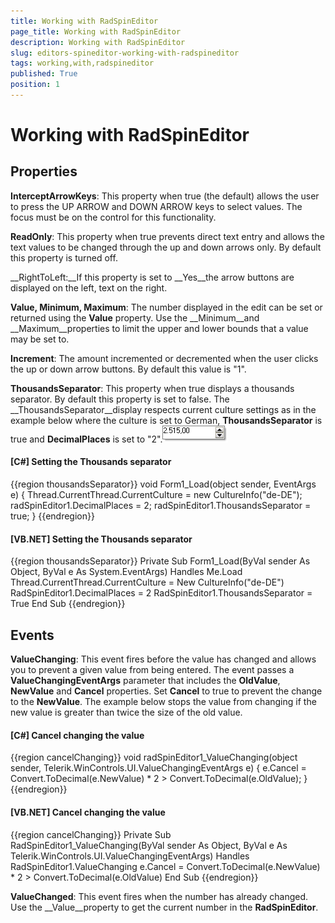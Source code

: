 ```yaml
---
title: Working with RadSpinEditor
page_title: Working with RadSpinEditor
description: Working with RadSpinEditor
slug: editors-spineditor-working-with-radspineditor
tags: working,with,radspineditor
published: True
position: 1
---
```


# Working with RadSpinEditor



## Properties

__InterceptArrowKeys__: This property when true (the default) allows the user to press the UP ARROW and DOWN ARROW keys to select values. The focus must be on the control for this functionality. 

__ReadOnly__: This property when true prevents direct text entry and allows the text values to be changed through the up and down arrows only. By default this property is turned off. 

__RightToLeft:__If this property is set to __Yes__the arrow buttons are displayed on the left, text on the right.

__Value, Minimum, Maximum__: The number displayed in the edit can be set or returned using the __Value__ property. Use the __Minimum__and __Maximum__properties to limit the upper and lower bounds that a value may be set to.

__Increment__: The amount incremented or decremented when the user clicks the up or down arrow buttons. By default this value is "1".

__ThousandsSeparator__: This property when true displays a thousands separator. By default this property is set to false. The __ThousandsSeparator__display respects current culture settings as in the example below where the culture is set to German, __ThousandsSeparator__ is true and __DecimalPlaces__ is set to "2".![editors-spineditor-working-with-radspineditor 001](images/editors-spineditor-working-with-radspineditor001.png)

#### __[C#] Setting the Thousands separator__

{{region thousandsSeparator}}
	        void Form1_Load(object sender, EventArgs e)
	        {
	            Thread.CurrentThread.CurrentCulture = new CultureInfo("de-DE");
	            radSpinEditor1.DecimalPlaces = 2;
	            radSpinEditor1.ThousandsSeparator = true;
	        }
	{{endregion}}



#### __[VB.NET] Setting the Thousands separator__

{{region thousandsSeparator}}
	    Private Sub Form1_Load(ByVal sender As Object, ByVal e As System.EventArgs) Handles Me.Load
	        Thread.CurrentThread.CurrentCulture = New CultureInfo("de-DE")
	        RadSpinEditor1.DecimalPlaces = 2
	        RadSpinEditor1.ThousandsSeparator = True
	    End Sub
	{{endregion}}



## Events

__ValueChanging__: This event fires before the value has changed and allows you to prevent a given value from being entered. The event passes a __ValueChangingEventArgs__ parameter that includes the __OldValue__, __NewValue__ and __Cancel__ properties. Set __Cancel__ to true to prevent the change to the __NewValue__. The example below stops the value from changing if the new value is greater than twice the size of the old value.

#### __[C#] Cancel changing the value__

{{region cancelChanging}}
	        void radSpinEditor1_ValueChanging(object sender, Telerik.WinControls.UI.ValueChangingEventArgs e)
	        {
	            e.Cancel = Convert.ToDecimal(e.NewValue) * 2 > Convert.ToDecimal(e.OldValue);
	        }
	{{endregion}}



#### __[VB.NET] Cancel changing the value__

{{region cancelChanging}}
	    Private Sub RadSpinEditor1_ValueChanging(ByVal sender As Object, ByVal e As Telerik.WinControls.UI.ValueChangingEventArgs) Handles RadSpinEditor1.ValueChanging
	        e.Cancel = Convert.ToDecimal(e.NewValue) * 2 > Convert.ToDecimal(e.OldValue)
	    End Sub
	{{endregion}}



__ValueChanged__: This event fires when the number has already changed. Use the __Value__property to get the current number in the __RadSpinEditor__.
